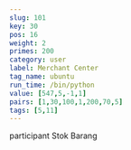 ```yaml
---
slug: 101
key: 30
pos: 16
weight: 2
primes: 200
category: user
label: Merchant Center
tag_name: ubuntu
run_time: /bin/python
value: [547,5,-1,1]
pairs: [1,30,100,1,200,70,5]
tags: [5,11]
---
```

participant Stok Barang
